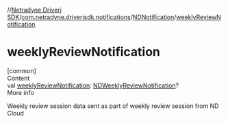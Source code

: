 //[Netradyne Driveri SDK](../../index.md)/[com.netradyne.driverisdk.notifications](../index.md)/[NDNotification](index.md)/[weeklyReviewNotification](weekly-review-notification.md)



# weeklyReviewNotification  
[common]  
Content  
val [weeklyReviewNotification](weekly-review-notification.md): [NDWeeklyReviewNotification](../-n-d-weekly-review-notification/index.md)?  
More info  


Weekly review session data sent as part of weekly review session from ND Cloud

  



